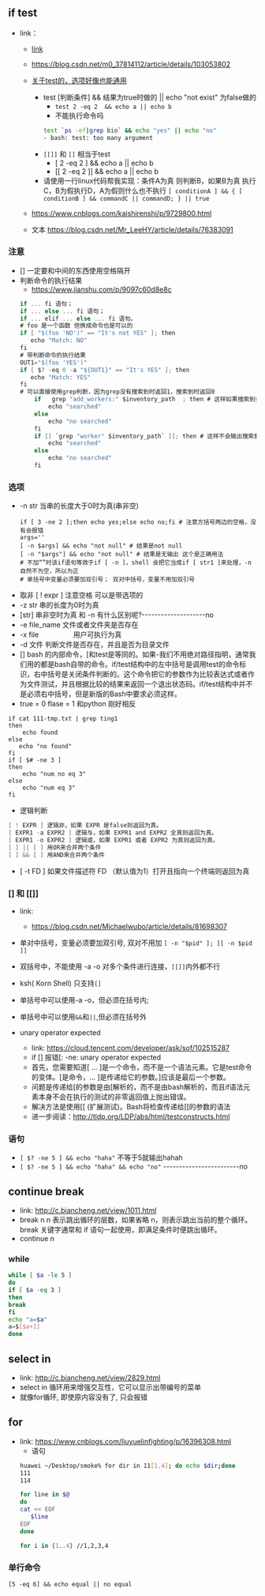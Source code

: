 ## if test
- link：
  - [link](https://blog.csdn.net/qq_37960324/article/details/83145412)
  - https://blog.csdn.net/m0_37814112/article/details/103053802
  - [关于test的，选项好像也能通用](https://www.cnblogs.com/shaoshao/p/6809580.html)
      - test [判断条件]  && 结果为true时做的 || echo "not exist" 为false做的
         - `test 2 -eq 2  && echo a || echo b`
         - 不能执行命令吗
         ```sh
         test `ps -ef|grep bio` && echo "yes" || echo "no"
         - bash: test: too many argument
         ```
      - `[[]]` 和 `[]` 相当于test
         - [ 2 -eq 2 ] && echo a || echo b
         - [[ 2 -eq 2 ]] && echo a || echo b
      - 请使用一行linux代码帮我实现：条件A为真  则判断B，如果B为真 执行C，B为假执行D，A为假则什么也不执行
      `[ conditionA ] && { [ conditionB ] && commandC || commandD; } || true`

  - https://www.cnblogs.com/kaishirenshi/p/9729800.html
  - 文本 https://blog.csdn.net/Mr_LeeHY/article/details/76383091
### 注意
- [] 一定要和中间的东西使用空格隔开
- 判断命令的执行结果
   - https://www.jianshu.com/p/9097c60d8e8c
   ```cs
   if ... fi 语句；
   if ... else ... fi 语句；
   if ... elif ... else ... fi 语句。
   # foo 是一个函数 但换成命令也是可以的
   if [ "$(foo 'NO')" == "It's not YES" ]; then
      echo "Match: NO"
   fi
   # 带判断命令的执行结果
   OUT1="$(foo 'YES')"
   if [ $? -eq 0 -a "${OUT1}" == "It's YES" ]; then
      echo "Match: YES"
   fi
   # 可以直接使用grep判断，因为grep没有搜索到时返回1，搜索到时返回0
       if   grep "add_workers:" $inventory_path  ; then # 这样如果搜索到会输出搜索结果
           echo "searched"
       else
           echo "no searched"
       fi
       if [[ `grep "worker" $inventory_path` ]]; then # 这样不会输出搜索到的结果 一个单括号也可以的
           echo "searched"
       else
           echo "no searched"
       fi

   ```
### 选项
- -n str 当串的长度大于0时为真(串非空)
  ```shell
  if [ 3 -ne 2 ];then echo yes;else echo no;fi # 注意方括号两边的空格，没有会报错
  args=''
  [ -n $args] && echo "not null" # 结果是not null
  [ -n "$args"] && echo "not null" # 结果是无输出 这个是正确用法
  # 不加“”时该if语句等效于if [ -n ]，shell 会把它当成if [ str1 ]来处理，-n自然不为空，所以为正
  # 单括号中变量必须要加双引号； 双对中括号，变量不用加双引号
  ```
- 取非 [ ! expr ] 注意空格 可以是带选项的
- -z str 串的长度为0时为真
- [str] 串非空时为真 和 -n 有什么区别呢?--------------------no
- -e file_name 文件或者文件夹是否存在
- -x file　　　　　用户可执行为真 
- -d 文件 判断文件是否存在，并且是否为目录文件
- [] bash 的内部命令，[和test是等同的。如果-我们不用绝对路径指明，通常我们用的都是bash自带的命令。if/test结构中的左中括号是调用test的命令标识，右中括号是关闭条件判断的。这个命令把它的参数作为比较表达式或者作为文件测试，并且根据比较的结果来返回一个退出状态码。if/test结构中并不是必须右中括号，但是新版的Bash中要求必须这样。
- true = 0 flase = 1 和python 刚好相反
```
if cat 111-tmp.txt | grep ting1
then
    echo found
else
   echo "no found"
fi
if [ $# -ne 3 ]
then
    echo "num no eq 3"
else
    echo "num eq 3"
fi
```
- 逻辑判断
```cs
[ ! EXPR ] 逻辑非，如果 EXPR 是false则返回为真。
[ EXPR1 -a EXPR2 ] 逻辑与，如果 EXPR1 and EXPR2 全真则返回为真。
[ EXPR1 -o EXPR2 ] 逻辑或，如果 EXPR1 或者 EXPR2 为真则返回为真。
[ ] || [ ] 用OR来合并两个条件
[ ] && [ ] 用AND来合并两个条件
```
- [ -t FD ] 如果文件描述符 FD （默认值为1）打开且指向一个终端则返回为真
### [] 和 [[]]
- link:
   - https://blog.csdn.net/Michaelwubo/article/details/81698307
- 单对中括号，变量必须要加双引号, 双对不用加 `[ -n "$pid" ]; [[ -n $pid ]] `
- 双括号中，不能使用 -a -o 对多个条件进行连接，`[[]]`内外都不行
- ksh( Korn Shell) 只支持`[]`
- 单括号中可以使用-a -o，但必须在括号内;
- 单括号中可以使用`&&`和`||`,但必须在括号外

- unary operator expected 
   - link: https://cloud.tencent.com/developer/ask/sof/102515287
   - if [] 报错[: -ne: unary operator expected
   - 首先，您需要知道[ ... ]是一个命令，而不是一个语法元素。它是test命令的变体。[是命令，... ]是传递给它的参数。]应该是最后一个参数。
   - 问题是传递给[的参数是由[解析的，而不是由bash解析的，而且if语法元素本身不会在执行的测试的非零返回值上抛出错误。
   - 解决方法是使用[[ (扩展测试)。Bash将检查传递给[[的参数的语法
   - 进一步阅读：http://tldp.org/LDP/abs/html/testconstructs.html

### 语句
   - `[ $? -ne 5 ] && echo "haha"` 不等于5就输出hahah
   - `[ $? -ne 5 ] && echo "haha" && echo "no"` ------------------------no

## continue break
   - link: http://c.biancheng.net/view/1011.html
   - break n n 表示跳出循环的层数，如果省略 n，则表示跳出当前的整个循环。break 关键字通常和 if 语句一起使用，即满足条件时便跳出循环。
   - continue n 

### while
```sh
while [ $a -le 5 ]
do
if [ $a -eq 3 ]
then
break
fi
echo "a=$a"
a=$[$a+1]
done
```

## select in
   - link: http://c.biancheng.net/view/2829.html
   - select in 循环用来增强交互性，它可以显示出带编号的菜单
   - 就像for循环, 即使原内容没有了, 只会报错

## for 
- link: https://www.cnblogs.com/liuyuelinfighting/p/16396308.html
   - 语句
   ```sh
   huawei ~/Desktop/smoke% for dir in 11[1,4]; do echo $dir;done
   111
   114

   for line in $@
   do
   cat << EOF
      $line
   EOF
   done

   for i in {1..4} //1,2,3,4
   ```

### 单行命令
```shell
[5 -eq 6] && echo equal || no equal
```